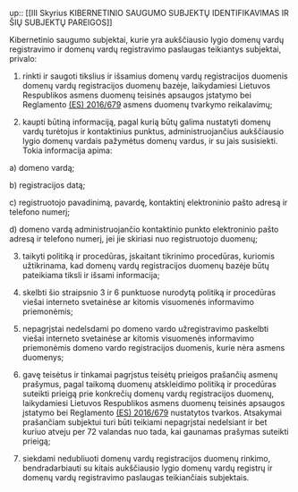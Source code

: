 up:: [[III Skyrius KIBERNETINIO SAUGUMO SUBJEKTŲ IDENTIFIKAVIMAS IR ŠIŲ SUBJEKTŲ PAREIGOS]]

Kibernetinio saugumo subjektai, kurie yra aukščiausio lygio domenų vardų registravimo ir domenų vardų registravimo paslaugas teikiantys subjektai, privalo:

1) rinkti ir saugoti tikslius ir išsamius domenų vardų registracijos duomenis domenų vardų registracijos duomenų bazėje, laikydamiesi Lietuvos Respublikos asmens duomenų teisinės apsaugos įstatymo bei Reglamento [(ES) 2016/679](http://eur-lex.europa.eu/legal-content/LIT/TXT/?uri=CELEX:3679R2016&locale=lt) asmens duomenų tvarkymo reikalavimų;

2) kaupti būtiną informaciją, pagal kurią būtų galima nustatyti domenų vardų turėtojus ir kontaktinius punktus, administruojančius aukščiausio lygio domenų vardais pažymėtus domenų vardus, ir su jais susisiekti. Tokia informacija apima:

a) domeno vardą;

b) registracijos datą;

c) registruotojo pavadinimą, pavardę, kontaktinį elektroninio pašto adresą ir telefono numerį;

d) domeno vardą administruojančio kontaktinio punkto elektroninio pašto adresą ir telefono numerį, jei jie skiriasi nuo registruotojo duomenų;

3) taikyti politiką ir procedūras, įskaitant tikrinimo procedūras, kuriomis užtikrinama, kad domenų vardų registracijos duomenų bazėje būtų pateikiama tiksli ir išsami informacija;

4) skelbti šio straipsnio 3 ir 6 punktuose nurodytą politiką ir procedūras viešai interneto svetainėse ar kitomis visuomenės informavimo priemonėmis;

5) nepagrįstai nedelsdami po domeno vardo užregistravimo paskelbti viešai interneto svetainėse ar kitomis visuomenės informavimo priemonėmis domeno vardo registracijos duomenis, kurie nėra asmens duomenys;

6) gavę teisėtus ir tinkamai pagrįstus teisėtų prieigos prašančių asmenų prašymus, pagal taikomą duomenų atskleidimo politiką ir procedūras suteikti prieigą prie konkrečių domenų vardų registracijos duomenų, laikydamiesi Lietuvos Respublikos asmens duomenų teisinės apsaugos įstatymo bei Reglamento [(ES) 2016/679](http://eur-lex.europa.eu/legal-content/LIT/TXT/?uri=CELEX:3679R2016&locale=lt) nustatytos tvarkos. Atsakymai prašančiam subjektui turi būti teikiami nepagrįstai nedelsiant ir bet kuriuo atveju per 72 valandas nuo tada, kai gaunamas prašymas suteikti prieigą;

7) siekdami nedubliuoti domenų vardų registracijos duomenų rinkimo, bendradarbiauti su kitais aukščiausio lygio domenų vardų registrų ir domenų vardų registravimo paslaugas teikiančiais subjektais.